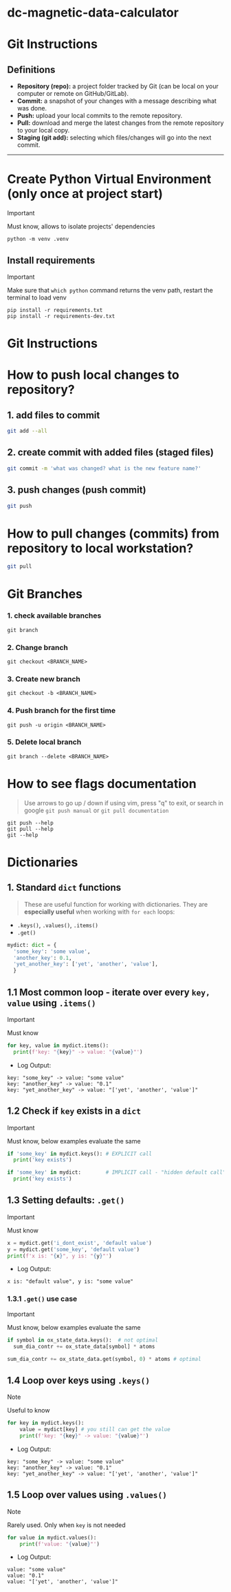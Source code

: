 # dc-magnetic-data-calculator

# Git Instructions

## Definitions
- **Repository (repo):** a project folder tracked by Git (can be local on your computer or remote on GitHub/GitLab).  
- **Commit:** a snapshot of your changes with a message describing what was done.  
- **Push:** upload your local commits to the remote repository.  
- **Pull:** download and merge the latest changes from the remote repository to your local copy.  
- **Staging (git add):** selecting which files/changes will go into the next commit.  

---
# Create Python Virtual Environment (only once at project start)
> [!IMPORTANT]
> Must know, allows to isolate projects' dependencies
```
python -m venv .venv
```
## Install requirements
> [!IMPORTANT]
> Make sure that `which python` command returns the venv path, restart the terminal to load venv
```
pip install -r requirements.txt
pip install -r requirements-dev.txt
```
# Git Instructions
# How to push local changes to repository?
## 1. add files to commit
```bash
git add --all
```

## 2. create commit with added files (staged files)
```bash
git commit -m 'what was changed? what is the new feature name?'
```

## 3. push changes (push commit)
```bash
git push
```

# How to pull changes (commits) from repository to local workstation?
```bash
git pull
```

# Git Branches
### 1. check available branches
```
git branch
```
### 2. Change branch
```
git checkout <BRANCH_NAME>
```
### 3. Create new branch
```
git checkout -b <BRANCH_NAME>
```

### 4. Push branch **for the first time**
```
git push -u origin <BRANCH_NAME>
```

### 5. Delete local branch
```
git branch --delete <BRANCH_NAME>
```

# How to see flags documentation
>  Use arrows to go up / down if using vim, press "q" to exit, or search in google `git push manual` or `git pull documentation`
```
git push --help
git pull --help
git --help
```

# Dictionaries
## 1. Standard `dict` functions
> These are useful function for working with dictionaries. They are **especially useful** when working with `for each` loops:
 - `.keys()`, `.values()`, `.items()`
 - `.get()`
```python
mydict: dict = {
  'some_key': 'some value',
  'another_key': 0.1,
  'yet_another_key': ['yet', 'another', 'value'],
  }
```

## 1.1 **Most common loop** - iterate over every `key, value` using `.items()`
> [!IMPORTANT]
> Must know
```python
for key, value in mydict.items():
  print(f'key: "{key}" -> value: "{value}"')
```
- Log Output:
```
key: "some_key" -> value: "some value"
key: "another_key" -> value: "0.1"
key: "yet_another_key" -> value: "['yet', 'another', 'value']"
```

## 1.2 Check if `key` exists in a `dict`
> [!IMPORTANT]
> Must know, below examples evaluate the same
```python
if 'some_key' in mydict.keys(): # EXPLICIT call
  print('key exists')

if 'some_key' in mydict:        # IMPLICIT call - "hidden default call"
  print('key exists')
```

## 1.3 Setting defaults: `.get()`
> [!IMPORTANT]
> Must know
```python
x = mydict.get('i_dont_exist', 'default value')
y = mydict.get('some_key', 'default value')
print(f'x is: "{x}", y is: "{y}"')
```
- Log Output:
```
x is: "default value", y is: "some value"
```
### 1.3.1 `.get()` use case
> [!IMPORTANT]
> Must know, below examples evaluate the same
```python
if symbol in ox_state_data.keys():  # not optimal
  sum_dia_contr += ox_state_data[symbol] * atoms

sum_dia_contr += ox_state_data.get(symbol, 0) * atoms # optimal
```

## 1.4 Loop over keys using `.keys()`
> [!NOTE]  
> Useful to know
```python
for key in mydict.keys():
    value = mydict[key] # you still can get the value
    print(f'key: "{key}" -> value: "{value}"')
```
- Log Output:
```
key: "some_key" -> value: "some value"
key: "another_key" -> value: "0.1"
key: "yet_another_key" -> value: "['yet', 'another', 'value']"
```

## 1.5 Loop over values using `.values()`
> [!NOTE]  
> Rarely used. Only when `key` is not needed
```python
for value in mydict.values():
    print(f'value: "{value}"')
```
- Log Output:
```
value: "some value"
value: "0.1"
value: "['yet', 'another', 'value']"
```
